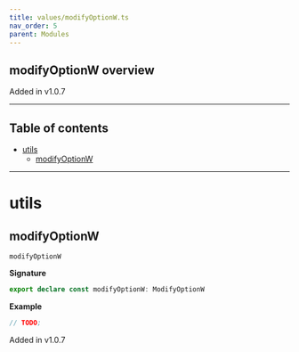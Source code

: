 ```yaml
---
title: values/modifyOptionW.ts
nav_order: 5
parent: Modules
---
```


## modifyOptionW overview

Added in v1.0.7

---

<h2 class="text-delta">Table of contents</h2>

- [utils](#utils)
  - [modifyOptionW](#modifyoptionw)

---

# utils

## modifyOptionW

`modifyOptionW`

**Signature**

```ts
export declare const modifyOptionW: ModifyOptionW
```

**Example**

```ts
// TODO;
```

Added in v1.0.7
